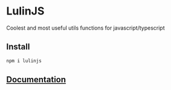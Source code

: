 # LulinJS

Coolest and most useful utils functions for javascript/typescript

## Install

```bash
npm i lulinjs
```

## [Documentation]()
